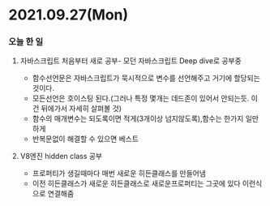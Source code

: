 # 2021.09.27(Mon)
### 오늘 한 일
1. 자바스크립트 처음부터 새로 공부- 모던 자바스크립트 Deep dive로 공부중
   * 함수선언문은 자바스크립트가 묵시적으로 변수를 선언해주고 거기에 할당되는 것이다.
   * 모든선언은 호이스팅 된다.(그러나 특정 몇개는 데드존이 있어서 안되는듯. 이건 뒤에가서 자세히 살펴볼 것)
   * 함수의 매개변수는 되도록이면 적게(3개이상 넘지않도록),함수는 한가지 일만 하게
   * 반복문없이 해결할 수 있으면 베스트

2. V8엔진 hidden class 공부
   * 프로퍼티가 생길때마다 매번 새로운 히든클래스를 만들어냄
   * 이전 히든클래스가 새로운 히든클래스로 새로운프로퍼티는 그곳에 있다 이런식으로 연결해줌